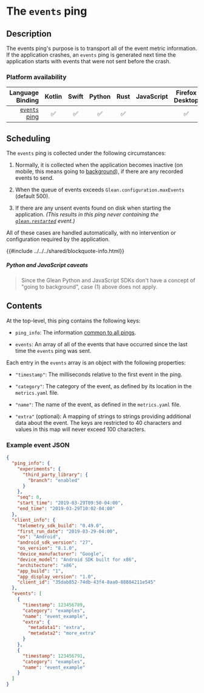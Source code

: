 # The `events` ping

## Description

The events ping's purpose is to transport all of the event metric information.
If the application crashes, an `events` ping is generated next time the application starts with events that were not sent before the crash.

### Platform availability

| Language Binding | Kotlin | Swift | Python | Rust | JavaScript | Firefox Desktop |
|-:|:-:|:-:|:-:|:-:|:-:|:-:|
| [`events` ping](events.md) | ✅ | ✅ | ✅ | ✅ | | ✅ |

## Scheduling

The `events` ping is collected under the following circumstances:

1. Normally, it is collected when the application becomes inactive (on mobile, this means going to [background](sent-by-glean.md#defining-foreground-and-background-state)), if there are any recorded events to send.

2. When the queue of events exceeds `Glean.configuration.maxEvents` (default 500).

3. If there are any unsent events found on disk when starting the application. _(This results in this ping never containing the [`glean.restarted`](./custom.md#the-gleanrestarted-event) event.)_

All of these cases are handled automatically, with no intervention or configuration required by the application.

{{#include ../../../shared/blockquote-info.html}}

##### Python and JavaScript caveats

> Since the Glean Python and JavaScript SDKs don't have a concept of "going to background",
> case (1) above does not apply.

## Contents

At the top-level, this ping contains the following keys:

- `ping_info`: The information [common to all pings](index.md#the-ping_info-section).

- `events`: An array of all of the events that have occurred since the last time the `events` ping was sent.

Each entry in the `events` array is an object with the following properties:

- `"timestamp"`: The milliseconds relative to the first event in the ping.

- `"category"`: The category of the event, as defined by its location in the `metrics.yaml` file.

- `"name"`: The name of the event, as defined in the `metrics.yaml` file.

- `"extra"` (optional): A mapping of strings to strings providing additional data about the event. The keys are restricted to 40 characters and values in this map will never exceed 100 characters.
  
### Example event JSON
  
```json
{
  "ping_info": {
    "experiments": {
      "third_party_library": {
        "branch": "enabled"
      }
    },
    "seq": 0,
    "start_time": "2019-03-29T09:50-04:00",
    "end_time": "2019-03-29T10:02-04:00"
  },
  "client_info": {
    "telemetry_sdk_build": "0.49.0",
    "first_run_date": "2019-03-29-04:00",
    "os": "Android",
    "android_sdk_version": "27",
    "os_version": "8.1.0",
    "device_manufacturer": "Google",
    "device_model": "Android SDK built for x86",
    "architecture": "x86",
    "app_build": "1",
    "app_display_version": "1.0",
    "client_id": "35dab852-74db-43f4-8aa0-88884211e545"
  },
  "events": [
    {
      "timestamp": 123456789,
      "category": "examples",
      "name": "event_example",
      "extra": {
        "metadata1": "extra",
        "metadata2": "more_extra"
      }
    },
    {
      "timestamp": 123456791,
      "category": "examples",
      "name": "event_example"
    }
  ]
}
```

